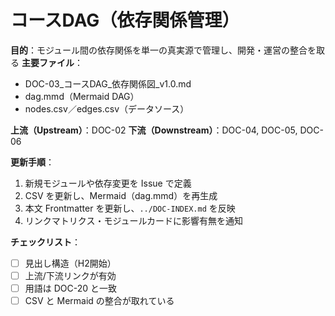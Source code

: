 # コースDAG（依存関係管理）

**目的**：モジュール間の依存関係を単一の真実源で管理し、開発・運営の整合を取る
**主要ファイル**：  
- DOC-03_コースDAG_依存関係図_v1.0.md  
- dag.mmd（Mermaid DAG）  
- nodes.csv／edges.csv（データソース）

**上流（Upstream）**：DOC-02
**下流（Downstream）**：DOC-04, DOC-05, DOC-06

**更新手順**：
1. 新規モジュールや依存変更を Issue で定義
2. CSV を更新し、Mermaid（dag.mmd）を再生成
3. 本文 Frontmatter を更新し、`../DOC-INDEX.md` を反映
4. リンクマトリクス・モジュールカードに影響有無を通知

**チェックリスト**：
- [ ] 見出し構造（H2開始）  
- [ ] 上流/下流リンクが有効  
- [ ] 用語は DOC-20 と一致  
- [ ] CSV と Mermaid の整合が取れている
